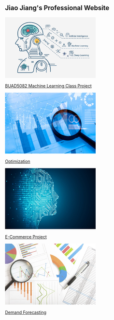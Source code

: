 ## Jiao Jiang's Professional Website

 <img src="/assets/img/github1.jpg" width="300" height="200" class="img-responsive" alt=""> 
 
 [BUAD5082 Machine Learning Class Project](/class_project/index.md)

 <img src="/assets/img/github2.jpg" width="300" height="200" class="img-responsive" alt=""> 
 
  [Optimization](/optimization/index.md)

 <img src="/assets/img/github3.jpg" width="300" height="200" class="img-responsive" alt=""> 
 
   [E-Commerce Project](/ecommerce/index.md)
 
 <img src="/assets/img/github4.jpg" width="300" height="200" class="img-responsive" alt=""> 
 
   [Demand Forecasting](/demand_forecasting/index.md)
